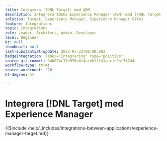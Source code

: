 ```yaml
---
title: Integrera [!DNL Target] med AEM
description: Integrera Adobe Experience Manager (AEM) med [!DNL Target] för att leverera personaliserade upplevelser.
solution: Target, Experience Manager, Experience Manager Sites
feature: Integrations
topic: Integrations
role: Leader, Architect, Admin, Developer
level: Beginner
kt: null
thumbnail: null
last-substantial-update: 2023-07-31T00:00:00Z
badgeIntegration: label="Integrering" type="positive"
source-git-commit: 94b074c17e976e4f4acbb1ff41aacfc9bf74744c
workflow-type: tm+mt
source-wordcount: '20'
ht-degree: 5%

---
```



# Integrera [!DNL Target] med Experience Manager

{{$include /help/_includes/integrations-between-applications/experience-manager-target.md}}
